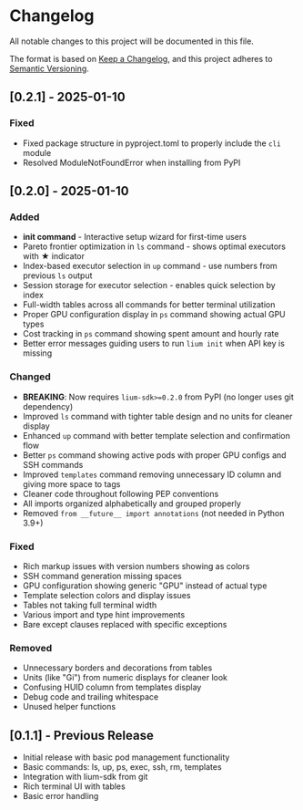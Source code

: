 # Changelog

All notable changes to this project will be documented in this file.

The format is based on [Keep a Changelog](https://keepachangelog.com/en/1.0.0/),
and this project adheres to [Semantic Versioning](https://semver.org/spec/v2.0.0.html).

## [0.2.1] - 2025-01-10

### Fixed
- Fixed package structure in pyproject.toml to properly include the `cli` module
- Resolved ModuleNotFoundError when installing from PyPI

## [0.2.0] - 2025-01-10

### Added
- **init command** - Interactive setup wizard for first-time users
- Pareto frontier optimization in `ls` command - shows optimal executors with ★ indicator
- Index-based executor selection in `up` command - use numbers from previous `ls` output
- Session storage for executor selection - enables quick selection by index
- Full-width tables across all commands for better terminal utilization
- Proper GPU configuration display in `ps` command showing actual GPU types
- Cost tracking in `ps` command showing spent amount and hourly rate
- Better error messages guiding users to run `lium init` when API key is missing

### Changed
- **BREAKING**: Now requires `lium-sdk>=0.2.0` from PyPI (no longer uses git dependency)
- Improved `ls` command with tighter table design and no units for cleaner display
- Enhanced `up` command with better template selection and confirmation flow
- Better `ps` command showing active pods with proper GPU configs and SSH commands
- Improved `templates` command removing unnecessary ID column and giving more space to tags
- Cleaner code throughout following PEP conventions
- All imports organized alphabetically and grouped properly
- Removed `from __future__ import annotations` (not needed in Python 3.9+)

### Fixed
- Rich markup issues with version numbers showing as colors
- SSH command generation missing spaces
- GPU configuration showing generic "GPU" instead of actual type
- Template selection colors and display issues
- Tables not taking full terminal width
- Various import and type hint improvements
- Bare except clauses replaced with specific exceptions

### Removed
- Unnecessary borders and decorations from tables
- Units (like "Gi") from numeric displays for cleaner look
- Confusing HUID column from templates display
- Debug code and trailing whitespace
- Unused helper functions

## [0.1.1] - Previous Release

- Initial release with basic pod management functionality
- Basic commands: ls, up, ps, exec, ssh, rm, templates
- Integration with lium-sdk from git
- Rich terminal UI with tables
- Basic error handling